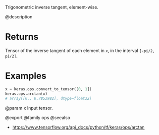 Trigonometric inverse tangent, element-wise.

@description

# Returns
Tensor of the inverse tangent of each element in `x`, in the interval
`[-pi/2, pi/2]`.

# Examples
```python
x = keras.ops.convert_to_tensor([0, 1])
keras.ops.arctan(x)
# array([0., 0.7853982], dtype=float32)
```

@param x Input tensor.

@export
@family ops
@seealso
+ <https://www.tensorflow.org/api_docs/python/tf/keras/ops/arctan>
